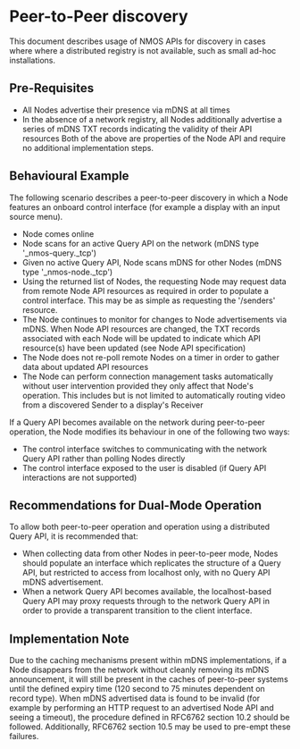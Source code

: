 # Peer-to-Peer discovery

This document describes usage of NMOS APIs for discovery in cases where where a distributed registry is not available, such as small ad-hoc installations. 

## Pre-Requisites
* All Nodes advertise their presence via mDNS at all times
* In the absence of a network registry, all Nodes additionally advertise a series of mDNS TXT records indicating the validity of their API resources
Both of the above are properties of the Node API and require no additional implementation steps.

## Behavioural Example
The following scenario describes a peer-to-peer discovery in which a Node features an onboard control interface (for example a display with an input source menu).

* Node comes online
* Node scans for an active Query API on the network (mDNS type '_nmos-query._tcp')
* Given no active Query API, Node scans mDNS for other Nodes (mDNS type '_nmos-node._tcp')
* Using the returned list of Nodes, the requesting Node may request data from remote Node API resources as required in order to populate a control interface. This may be as simple as requesting the '/senders' resource.
* The Node continues to monitor for changes to Node advertisements via mDNS. When Node API resources are changed, the TXT records associated with each Node will be updated to indicate which API resource(s) have been updated (see Node API specification)
* The Node does not re-poll remote Nodes on a timer in order to gather data about updated API resources
* The Node can perform connection management tasks automatically without user intervention provided they only affect that Node's operation. This includes but is not limited to automatically routing video from a discovered Sender to a display's Receiver

If a Query API becomes available on the network during peer-to-peer operation, the Node modifies its behaviour in one of the following two ways:
* The control interface switches to communicating with the network Query API rather than polling Nodes directly
* The control interface exposed to the user is disabled (if Query API interactions are not supported)

## Recommendations for Dual-Mode Operation

To allow both peer-to-peer operation and operation using a distributed Query API, it is recommended that:
* When collecting data from other Nodes in peer-to-peer mode, Nodes should populate an interface which replicates the structure of a Query API, but restricted to access from localhost only, with no Query API mDNS advertisement.
* When a network Query API becomes available, the localhost-based Query API may proxy requests through to the network Query API in order to provide a transparent transition to the client interface.

## Implementation Note
Due to the caching mechanisms present within mDNS implementations, if a Node disappears from the network without cleanly removing its mDNS announcement, it will still be present in the caches of peer-to-peer systems until the defined expiry time (120 second to 75 minutes dependent on record type). When mDNS advertised data is found to be invalid (for example by performing an HTTP request to an advertised Node API and seeing a timeout), the procedure defined in RFC6762 section 10.2 should be followed. Additionally, RFC6762 section 10.5 may be used to pre-empt these failures.
